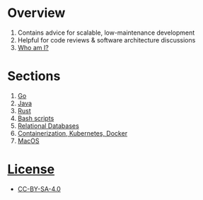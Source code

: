 # Overview
1. Contains advice for scalable, low-maintenance development
1. Helpful for code reviews & software architecture discussions
1. [Who am I?](https://www.linkedin.com/in/wcarmon)


# Sections
1. [Go](./golang)
1. [Java](./java)
1. [Rust](./rust)
1. [Bash scripts](./bash)
1. [Relational Databases](./rdbms)
1. [Containerization, Kubernetes, Docker](./containers)
1. [MacOS](./macos)


# [License](./LICENSE)
- [CC-BY-SA-4.0](https://creativecommons.org/licenses/by-sa/4.0/)
